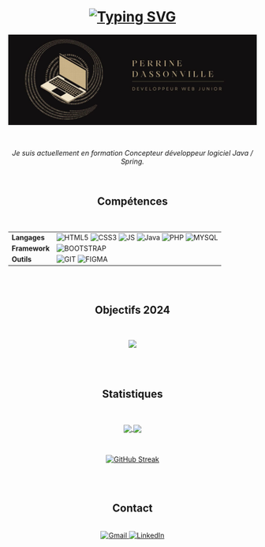 

<!--
**Xenophee/Xenophee** is a ✨ _special_ ✨ repository because its `README.md` (this file) appears on your GitHub profile.

Here are some ideas to get you started:

- 🔭 I’m currently working on ...
- 🌱 I’m currently learning ...
- 👯 I’m looking to collaborate on ...
- 🤔 I’m looking for help with ...
- 💬 Ask me about ...
- 📫 How to reach me: ...
- 😄 Pronouns: ...
- ⚡ Fun fact: ...
-->
<div align="center">
  <h1>
    <a href="https://git.io/typing-svg"><img src="https://readme-typing-svg.herokuapp.com?font=Fira+Code&size=30&pause=1000&color=B2956A&width=700&lines=Bonjour%2C+bienvenue+sur+mon+profil+!+%F0%9F%91%8B" alt="Typing SVG" /></a>
  </h1>
</div>

![perrine dassonville](https://github.com/Xenophee/Xenophee/blob/main/img/banner.jpg?raw=true)

<br>

<p align="center"> 
  <em>Je suis actuellement en formation Concepteur développeur logiciel Java / Spring.</em>
</p>

<br>

<h2 align="center">Compétences</h3>
<br>

<div align="center">
  
|  |  |
|----------------------|----------------------|
| **Langages**   | ![HTML5](https://img.shields.io/badge/HTML5-E34F26?style=for-the-badge&logo=html5&logoColor=white) ![CSS3](https://img.shields.io/badge/CSS3-1572B6?style=for-the-badge&logo=css3&logoColor=white) ![JS](https://img.shields.io/badge/Javascript-f7e01b?style=for-the-badge&logo=javascript&logoColor=black) ![Java](https://img.shields.io/badge/java-%23ED8B00.svg?style=for-the-badge&logo=openjdk&logoColor=white) ![PHP](https://img.shields.io/badge/PHP-777bb3?style=for-the-badge&logo=php&logoColor=white) ![MYSQL](https://img.shields.io/badge/mysql-00566a?style=for-the-badge&logo=mysql&logoColor=white) |
| **Framework**   | ![BOOTSTRAP](https://img.shields.io/badge/Bootstrap-593588?style=for-the-badge&logo=bootstrap&logoColor=white)    |
| **Outils**   | ![GIT](https://img.shields.io/badge/Git-df4c37?style=for-the-badge&logo=git&logoColor=white) ![FIGMA](https://img.shields.io/badge/Figma-ff7362?style=for-the-badge&logo=figma&logoColor=white) |

</div>
<br>
<br>


<h2 align="center">Objectifs 2024</h3>
<br>
<p align="center">
  <img src="https://skillicons.dev/icons?i=spring,symfony,react,ts">
</p>
<br>
<br>

<h2 align="center">Statistiques</h3>
<br>

<p align="center">
  <a href="https://github.com/anuraghazra/github-readme-stats">
    <img height=200 align="center" src="https://github-readme-stats.vercel.app/api?username=Xenophee&show_icons=true&bg_color=B2956A&text_color=EBEBEB&title_color=120F10&icon_color=120F10&locale=fr&hide_border=true" />
  </a>
  <a href="https://github.com/anuraghazra/convoychat">
    <img height=200 align="center" src="https://github-readme-stats.vercel.app/api/top-langs?username=Xenophee&hide=html,hack&langs_count=8&card_width=320&bg_color=B2956A&text_color=EBEBEB&title_color=120F10&locale=fr&hide_border=true" />
  </a>
</p>

<br>
<p align="center"> 
  <a href="https://git.io/streak-stats"><img src="https://streak-stats.demolab.com/?user=Xenophee&locale=fr&currStreakNum=EBD6D0&sideNums=121011&sideLabels=121011&dates=EBEBEB&border=EB545400&background=B2956A&ring=121011&fire=121011&currStreakLabel=121011" alt="GitHub Streak" /></a>
</p>

<br>
<br>

<h2 align="center">Contact</h3>
<br>

<div align="center">
    <a href="mailto:perrine.dassonville@gmail.com">
        <img src="https://img.shields.io/badge/Gmail-D14836?style=for-the-badge&logo=gmail&logoColor=white" alt="Gmail">
    </a>
    <a href="https://www.linkedin.com/in/perrine-dassonville-54047b266/">
        <img src="https://img.shields.io/badge/LinkedIn-%230077B5.svg?style=for-the-badge&logo=linkedin&logoColor=white" alt="LinkedIn">
    </a>
</div>

